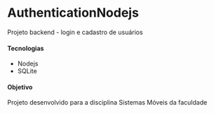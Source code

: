 # AuthenticationNodejs
Projeto backend - login e cadastro de usuários

#### Tecnologias
- Nodejs
- SQLite

#### Objetivo
Projeto desenvolvido para a disciplina Sistemas Móveis da faculdade
